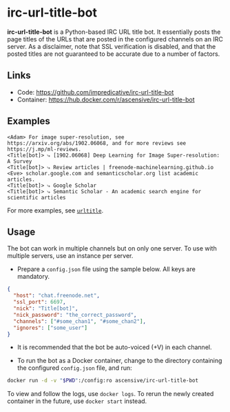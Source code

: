 # irc-url-title-bot
**irc-url-title-bot** is a Python-based IRC URL title bot.
It essentially posts the page titles of the URLs that are posted in the configured channels on an IRC server.
As a disclaimer, note that SSL verification is disabled, and that the posted titles are not guaranteed to be accurate
due to a number of factors.

## Links
* Code: https://github.com/impredicative/irc-url-title-bot
* Container: https://hub.docker.com/r/ascensive/irc-url-title-bot

## Examples
```text
<Adam> For image super-resolution, see https://arxiv.org/abs/1902.06068, and for more reviews see https://j.mp/ml-reviews.
<Title[bot]> ⤷ [1902.06068] Deep Learning for Image Super-resolution: A Survey
<Title[bot]> ⤷ Review articles | freenode-machinelearning.github.io
<Eve> scholar.google.com and semanticscholar.org list academic articles.
<Title[bot]> ⤷ Google Scholar
<Title[bot]> ⤷ Semantic Scholar - An academic search engine for scientific articles
```
For more examples, see [`urltitle`](https://github.com/impredicative/urltitle/).
## Usage
The bot can work in multiple channels but on only one server.
To use with multiple servers, use an instance per server.

* Prepare a `config.json` file using the sample below. All keys are mandatory.
```json
{
  "host": "chat.freenode.net",
  "ssl_port": 6697,
  "nick": "Title[bot]",
  "nick_password": "the_correct_password",
  "channels": ["#some_chan1", "#some_chan2"],
  "ignores": ["some_user"]
}
```
* It is recommended that the bot be auto-voiced (+V) in each channel.

* To run the bot as a Docker container, change to the directory containing the configured `config.json` file, and run:
```bash
docker run -d -v "$PWD":/config:ro ascensive/irc-url-title-bot
```
To view and follow the logs, use `docker logs`.
To rerun the newly created container in the future, use `docker start` instead.